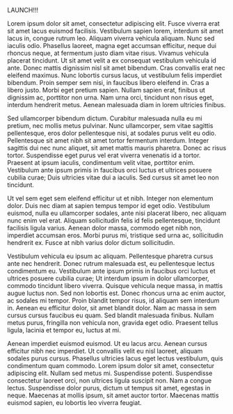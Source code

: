 LAUNCH!!!

Lorem ipsum dolor sit amet, consectetur adipiscing elit. Fusce viverra erat sit amet lacus euismod facilisis. Vestibulum sapien lorem, interdum sit amet lacus in, congue rutrum leo. Aliquam viverra vehicula aliquam. Nunc sed iaculis odio. Phasellus laoreet, magna eget accumsan efficitur, neque dui rhoncus neque, at fermentum justo diam vitae risus. Vivamus vehicula placerat tincidunt. Ut sit amet velit a ex consequat vestibulum vehicula id ante. Donec mattis dignissim nisl sit amet bibendum. Cras convallis erat nec eleifend maximus. Nunc lobortis cursus lacus, ut vestibulum felis imperdiet bibendum. Proin semper sem nisi, in faucibus libero eleifend in. Cras a libero justo. Morbi eget pretium sapien. Nullam sapien erat, finibus ut dignissim ac, porttitor non urna. Nam urna orci, tincidunt non risus eget, interdum hendrerit metus. Aenean malesuada diam in lorem ultricies finibus.

Sed ullamcorper bibendum dictum. Curabitur malesuada nulla eu mi pretium, nec mollis metus pulvinar. Nunc ullamcorper, sem vitae sagittis pellentesque, eros dolor pellentesque nisi, at sodales purus velit eu odio. Pellentesque sit amet nibh sit amet tortor fermentum interdum. Integer sagittis dui nec nunc aliquet, sit amet mattis mauris pharetra. Donec ac risus tortor. Suspendisse eget purus vel erat viverra venenatis id a tortor. Praesent at ipsum iaculis, condimentum velit vitae, porttitor enim. Vestibulum ante ipsum primis in faucibus orci luctus et ultrices posuere cubilia curae; Duis ultricies vitae dui a iaculis. Sed cursus sit amet leo non tincidunt.

Ut vel sem eget sem eleifend efficitur ut et nibh. Integer non elementum dolor. Duis nec diam at sapien tempus tempor id eget odio. Vestibulum euismod, nulla eu ullamcorper sodales, ante nisi placerat libero, nec aliquam nunc enim vel erat. Aliquam sollicitudin felis id felis pellentesque, tincidunt facilisis ligula varius. Aenean dolor massa, commodo eget nibh non, imperdiet accumsan eros. Morbi purus mi, tristique sed urna ac, sollicitudin hendrerit ex. Fusce at nibh varius dolor dictum sollicitudin.

Vestibulum vehicula eu ipsum ac aliquam. Pellentesque pharetra cursus ante nec hendrerit. Donec rutrum malesuada est, eu pellentesque lectus condimentum eu. Vestibulum ante ipsum primis in faucibus orci luctus et ultrices posuere cubilia curae; Ut interdum ipsum in dolor ullamcorper, commodo tincidunt libero viverra. Quisque vehicula neque massa, in mattis augue luctus non. Sed non lobortis est. Donec rhoncus urna ac enim auctor, ac sodales mi tempor. Proin blandit tempor risus, id aliquam sem interdum in. Aenean eu efficitur dolor, sit amet blandit dolor. Nam ac massa in sem cursus cursus faucibus eu quam. Sed blandit malesuada finibus. Nullam metus purus, fringilla non vehicula non, gravida eget odio. Praesent tellus ligula, lacinia et tempor eu, luctus at mi.

Aenean imperdiet euismod euismod. Ut eu lacus arcu. Aenean cursus efficitur nibh nec imperdiet. Ut convallis velit eu nisl laoreet, aliquam sodales purus cursus. Phasellus ultricies lacus eget lectus vestibulum, quis condimentum quam commodo. Lorem ipsum dolor sit amet, consectetur adipiscing elit. Nullam sed metus mi. Suspendisse potenti. Suspendisse consectetur laoreet orci, non ultrices ligula suscipit non. Nam a congue lectus. Suspendisse dolor purus, dictum ut tempus sit amet, egestas in neque. Maecenas at mollis ipsum, sit amet auctor tortor. Maecenas mattis euismod sapien, eu lobortis leo viverra feugiat.
